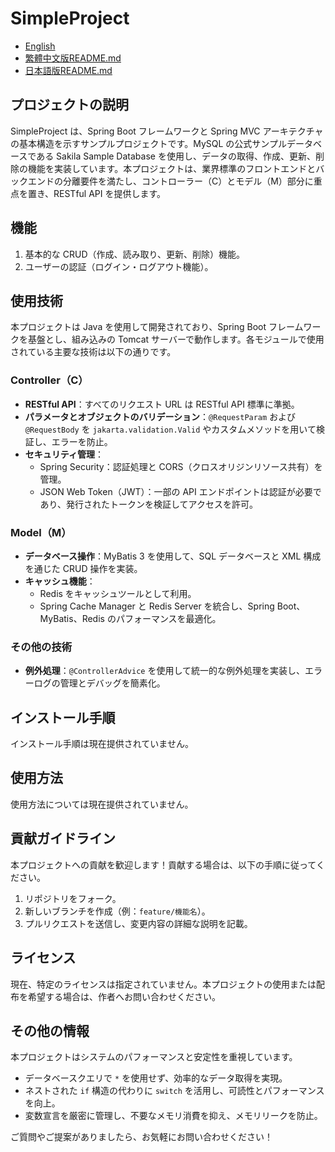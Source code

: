 # SimpleProject

* [English](README.md)
* [繁體中文版README.md](README.zh-TW.md)
* [日本語版README.md](README.jp.md)

## プロジェクトの説明
SimpleProject は、Spring Boot フレームワークと Spring MVC アーキテクチャの基本構造を示すサンプルプロジェクトです。MySQL の公式サンプルデータベースである Sakila Sample Database を使用し、データの取得、作成、更新、削除の機能を実装しています。本プロジェクトは、業界標準のフロントエンドとバックエンドの分離要件を満たし、コントローラー（C）とモデル（M）部分に重点を置き、RESTful API を提供します。

## 機能
1. 基本的な CRUD（作成、読み取り、更新、削除）機能。
2. ユーザーの認証（ログイン・ログアウト機能）。

## 使用技術
本プロジェクトは Java を使用して開発されており、Spring Boot フレームワークを基盤とし、組み込みの Tomcat サーバーで動作します。各モジュールで使用されている主要な技術は以下の通りです。

### Controller（C）
- **RESTful API**：すべてのリクエスト URL は RESTful API 標準に準拠。
- **パラメータとオブジェクトのバリデーション**：`@RequestParam` および `@RequestBody` を `jakarta.validation.Valid` やカスタムメソッドを用いて検証し、エラーを防止。
- **セキュリティ管理**：
  - Spring Security：認証処理と CORS（クロスオリジンリソース共有）を管理。
  - JSON Web Token（JWT）：一部の API エンドポイントは認証が必要であり、発行されたトークンを検証してアクセスを許可。

### Model（M）
- **データベース操作**：MyBatis 3 を使用して、SQL データベースと XML 構成を通じた CRUD 操作を実装。
- **キャッシュ機能**：
  - Redis をキャッシュツールとして利用。
  - Spring Cache Manager と Redis Server を統合し、Spring Boot、MyBatis、Redis のパフォーマンスを最適化。

### その他の技術
- **例外処理**：`@ControllerAdvice` を使用して統一的な例外処理を実装し、エラーログの管理とデバッグを簡素化。

## インストール手順
インストール手順は現在提供されていません。

## 使用方法
使用方法については現在提供されていません。

## 貢献ガイドライン
本プロジェクトへの貢献を歓迎します！貢献する場合は、以下の手順に従ってください。
1. リポジトリをフォーク。
2. 新しいブランチを作成（例：`feature/機能名`）。
3. プルリクエストを送信し、変更内容の詳細な説明を記載。

## ライセンス
現在、特定のライセンスは指定されていません。本プロジェクトの使用または配布を希望する場合は、作者へお問い合わせください。

## その他の情報
本プロジェクトはシステムのパフォーマンスと安定性を重視しています。
- データベースクエリで `*` を使用せず、効率的なデータ取得を実現。
- ネストされた `if` 構造の代わりに `switch` を活用し、可読性とパフォーマンスを向上。
- 変数宣言を厳密に管理し、不要なメモリ消費を抑え、メモリリークを防止。

ご質問やご提案がありましたら、お気軽にお問い合わせください！

